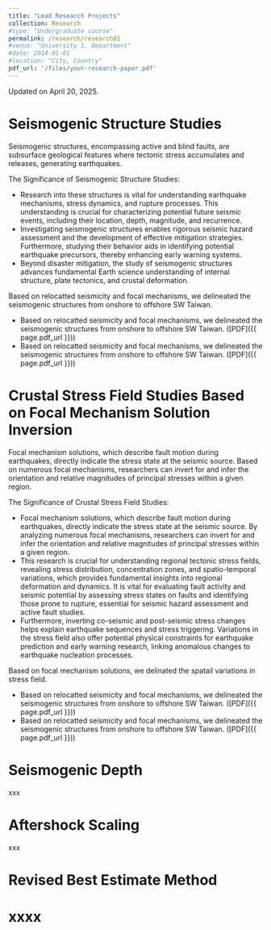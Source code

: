```yaml
---
title: "Lead Research Projects"
collection: Research
#type: "Undergraduate course"
permalink: /research/research01
#venue: "University 1, Department"
#date: 2014-01-01
#location: "City, Country"
pdf_url: '/files/your-research-paper.pdf'
---
```


Updated on April 20, 2025.

Seismogenic Structure Studies
======
Seismogenic structures, encompassing active and blind faults, are subsurface geological features where tectonic stress accumulates and releases, generating earthquakes.  

The Significance of Seismogenic Structure Studies:
+ Research into these structures is vital for understanding earthquake mechanisms, stress dynamics, and rupture processes. This understanding is crucial for characterizing potential future seismic events, including their location, depth, magnitude, and recurrence.
+ Investigating seismogenic structures enables rigorous seismic hazard assessment and the development of effective mitigation strategies. Furthermore, studying their behavior aids in identifying potential earthquake precursors, thereby enhancing early warning systems.
+ Beyond disaster mitigation, the study of seismogenic structures advances fundamental Earth science understanding of internal structure, plate tectonics, and crustal deformation.

Based on relocatted seismicity and focal mechanisms, we delineated the seismogenic structures from onshore to offshore SW Taiwan.
+ Based on relocatted seismicity and focal mechanisms, we delineated the seismogenic structures from onshore to offshore SW Taiwan. ([PDF]({{ page.pdf_url }}))
+ Based on relocatted seismicity and focal mechanisms, we delineated the seismogenic structures from onshore to offshore SW Taiwan. ([PDF]({{ page.pdf_url }}))

Crustal Stress Field Studies Based on Focal Mechanism Solution Inversion
======
Focal mechanism solutions, which describe fault motion during earthquakes, directly indicate the stress state at the seismic source. Based on numerous focal mechanisms, researchers can invert for and infer the orientation and relative magnitudes of principal stresses within a given region.

The Significance of Crustal Stress Field Studies: 

+ Focal mechanism solutions, which describe fault motion during earthquakes, directly indicate the stress state at the seismic source. By analyzing numerous focal mechanisms, researchers can invert for and infer the orientation and relative magnitudes of principal stresses within a given region.
+ This research is crucial for understanding regional tectonic stress fields, revealing stress distribution, concentration zones, and spatio-temporal variations, which provides fundamental insights into regional deformation and dynamics. It is vital for evaluating fault activity and seismic potential by assessing stress states on faults and identifying those prone to rupture, essential for seismic hazard assessment and active fault studies.
+ Furthermore, inverting co-seismic and post-seismic stress changes helps explain earthquake sequences and stress triggering. Variations in the stress field also offer potential physical constraints for earthquake prediction and early warning research, linking anomalous changes to earthquake nucleation processes.

Based on focal mechanism solutions, we delinated the spatail variations in stress field.
+ Based on relocatted seismicity and focal mechanisms, we delineated the seismogenic structures from onshore to offshore SW Taiwan. ([PDF]({{ page.pdf_url }}))
+ Based on relocatted seismicity and focal mechanisms, we delineated the seismogenic structures from onshore to offshore SW Taiwan. ([PDF]({{ page.pdf_url }}))

Seismogenic Depth
======
xxx

Aftershock Scaling
======
xxx

Revised Best Estimate Method
======
xxxx
=====
